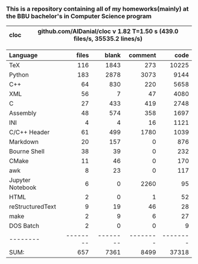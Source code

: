 ### This is a repository containing all of my homeworks(mainly) at the BBU bachelor's in Computer Science program


cloc|github.com/AlDanial/cloc v 1.82  T=1.50 s (439.0 files/s, 35535.2 lines/s)
--- | ---

Language|files|blank|comment|code
:-------|-------:|-------:|-------:|-------:
TeX|116|1843|273|10225
Python|183|2878|3073|9144
C++|64|830|220|5658
XML|56|7|47|4080
C|27|433|419|2748
Assembly|48|574|358|1697
INI|4|4|16|1121
C/C++ Header|61|499|1780|1039
Markdown|20|157|0|876
Bourne Shell|38|39|0|232
CMake|11|46|0|170
awk|8|23|0|117
Jupyter Notebook|6|0|2260|95
HTML|2|0|1|52
reStructuredText|9|19|46|28
make|2|9|6|27
DOS Batch|2|0|0|9
--------|--------|--------|--------|--------
SUM:|657|7361|8499|37318

